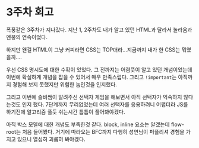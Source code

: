 # 3주차 회고

폭풍같은 3주차가 지나갔다. 지난 1, 2주차도 내가 알고 있던 HTML과 달라서 놀라움과 멘붕의 연속이었다.

하지만 왠걸 HTML이 그냥 커피라면 CSS는 TOP더라...지금까지 내가 한 CSS는 뭐였을까....

우선 CSS 명시도에 대한 수확이 있었다. 그 전까지는 어렴풋이 알고 있던 개념이었는데 이번에 확실하게 개념을 잡을 수 있어서 매우 만족스럽다. 그리고 `!important`는 아직까지 경험해 보지 못했지만 위험한 놈인것을 인지했다.

그리고 이번에 슬비쌤이 알려주신 선택자 게임을 해보면서 아직 선택자가 익숙하지 않다는것도 인지 했다. 7단계까지 무리없었는데 여러 선택자를 응용하려니 어렵더라 JS를 하기전에 알고리즘 풀듯 쉬는시간 틈틈이 풀어봐야겠다.

아직 박스 모델에 대한 개념도 부족한것 같다. block, inline 요소는 알겠는데 flow-root는 처음 들어봤다. 거기에 따라오는 BFC까지 다행히 성연님이 퍼플리셔 경험을 가지고 있으니 열심히 괴롭혀 봐야겠다.

